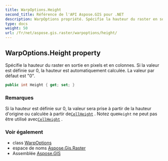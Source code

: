 ```yaml
---
title: WarpOptions.Height
second_title: Référence de l'API Aspose.GIS pour .NET
description: WarpOptions propriété. Spécifie la hauteur du raster en sortie en pixels et en colonnes. Si la valeur est définie sur 0 la hauteur est automatiquement calculée. La valeur par défaut est 0.
type: docs
weight: 50
url: /fr/net/aspose.gis.raster/warpoptions/height/
---
```

## WarpOptions.Height property

Spécifie la hauteur du raster en sortie en pixels et en colonnes. Si la valeur est définie sur 0, la hauteur est automatiquement calculée. La valeur par défaut est "0".

```csharp
public int Height { get; set; }
```

### Remarques

Si la hauteur est définie sur 0, la valeur sera prise à partir de la hauteur d'origine ou calculée à partir de[`CellHeight`](../cellheight/) . Notez que`Height` ne peut pas être utilisé avec[`CellHeight`](../cellheight/) .

### Voir également

* class [WarpOptions](../)
* espace de noms [Aspose.Gis.Raster](../../warpoptions/)
* Assemblée [Aspose.GIS](../../../)


